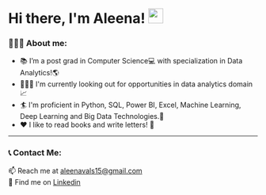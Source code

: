# Hi there, I'm Aleena! <img width="30px" src="https://media.tenor.com/images/30169e4a670daf12443df7d2dd140176/tenor.gif" />

<!-- <img align="right" alt="GIF" height="160px" src="https://media.tenor.com/images/ef408a140e96ec46a8ed4fff2b2356b4/tenor.gif" /> -->
<!-- <img align="right" alt="GIF" height="160px" src="https://media.tenor.com/images/a55dcfe13e98fd765eeec9f3f72d530a/tenor.gif" />
 -->


### 💁🏻‍♂️ About me:   

- 📚 I’m a post grad in Computer Science💻 with specialization in Data Analytics!🌎
- 👨🏽‍💻 I'm currently looking out for opportunities in data analytics domain📈
- 🏄 I'm proficient in Python, SQL, Power BI, Excel, Machine Learning, Deep Learning and Big Data Technologies.💬
- ❤️ I like to read books and write letters! 📖


<!-- ### 🛠 Languages and Tools I use:

 
![Python](https://img.shields.io/badge/python-%2314354C.svg?style=for-the-badge&logo=python&logoColor=white)
![HTML5](https://img.shields.io/badge/html5-%23E34F26.svg?style=for-the-badge&logo=html5&logoColor=white)
![CSS3](https://img.shields.io/badge/css3-%231572B6.svg?style=for-the-badge&logo=css3&logoColor=white)
![SQLite](https://img.shields.io/badge/sqlite-%2307405e.svg?style=for-the-badge&logo=sqlite&logoColor=white)
![Visual Studio Code](https://img.shields.io/badge/VisualStudioCode-0078d7.svg?style=for-the-badge&logo=visual-studio-code&logoColor=white)
![Windows](https://img.shields.io/badge/Windows-0078D6?style=for-the-badge&logo=windows&logoColor=white)
![Ubuntu](https://img.shields.io/badge/Ubuntu-E95420?style=for-the-badge&logo=ubuntu&logoColor=white)
<!-- ![JavaScript](https://img.shields.io/badge/javascript-%23323330.svg?style=for-the-badge&logo=javascript&logoColor=%23F7DF1E)-->
<!-- ![jQuery](https://img.shields.io/badge/jquery-%230769AD.svg?style=for-the-badge&logo=jquery&logoColor=white)-->
<!-- ![Django](https://img.shields.io/badge/django-%23092E20.svg?style=for-the-badge&logo=django&logoColor=white)-->
<!-- ![R](https://img.shields.io/badge/r-%23276DC3.svg?style=for-the-badge&logo=r&logoColor=white)-->
<!-- ![Java](https://img.shields.io/badge/java-%23ED8B00.svg?style=for-the-badge&logo=java&logoColor=white)-->
<!-- ![C++](https://img.shields.io/badge/c++-%2300599C.svg?style=for-the-badge&logo=c%2B%2B&logoColor=white) -->

---
### 📞 Contact Me:

📫 Reach me at <a href="aleenavals15@gmail.com">aleenavals15@gmail.com</a><br>
💼 Find me on <a href="https://www.linkedin.com/in/aleenavals/">Linkedin</a>
  

